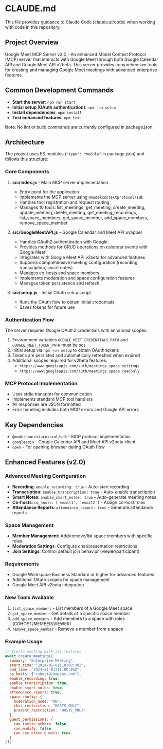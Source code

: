 # CLAUDE.md

This file provides guidance to Claude Code (claude.ai/code) when working with code in this repository.

## Project Overview

Google Meet MCP Server v2.0 - An enhanced Model Context Protocol (MCP) server that interacts with Google Meet through both Google Calendar API and Google Meet API v2beta. This server provides comprehensive tools for creating and managing Google Meet meetings with advanced enterprise features.

## Common Development Commands

- **Start the server**: `npm run start`
- **Initial setup (OAuth authentication)**: `npm run setup`
- **Install dependencies**: `npm install`
- **Test enhanced features**: `npm test`

Note: No lint or build commands are currently configured in package.json.

## Architecture

The project uses ES modules (`"type": "module"` in package.json) and follows this structure:

### Core Components

1. **src/index.js** - Main MCP server implementation
   - Entry point for the application
   - Implements the MCP server using `@modelcontextprotocol/sdk`
   - Handles tool registration and request routing
   - Manages 10 tools: list_meetings, get_meeting, create_meeting, update_meeting, delete_meeting, get_meeting_recordings, list_space_members, get_space_member, add_space_members, remove_space_member

2. **src/GoogleMeetAPI.js** - Google Calendar and Meet API wrapper
   - Handles OAuth2 authentication with Google
   - Provides methods for CRUD operations on calendar events with Google Meet
   - Integrates with Google Meet API v2beta for advanced features
   - Supports comprehensive meeting configuration (recording, transcription, smart notes)
   - Manages co-hosts and space members
   - Implements moderation and space configuration features
   - Manages token persistence and refresh

3. **src/setup.js** - Initial OAuth setup script
   - Runs the OAuth flow to obtain initial credentials
   - Saves tokens for future use

### Authentication Flow

The server requires Google OAuth2 credentials with enhanced scopes:
1. Environment variables `GOOGLE_MEET_CREDENTIALS_PATH` and `GOOGLE_MEET_TOKEN_PATH` must be set
2. Initial setup via `npm run setup` to obtain OAuth tokens
3. Tokens are persisted and automatically refreshed when expired
4. Additional scopes required for v2beta features:
   - `https://www.googleapis.com/auth/meetings.space.settings`
   - `https://www.googleapis.com/auth/meetings.space.readonly`

### MCP Protocol Implementation

- Uses stdio transport for communication
- Implements standard MCP tool handlers
- All responses are JSON formatted
- Error handling includes both MCP errors and Google API errors

## Key Dependencies

- `@modelcontextprotocol/sdk` - MCP protocol implementation
- `googleapis` - Google Calendar API and Meet API v2beta client
- `open` - For opening browser during OAuth flow

## Enhanced Features (v2.0)

### Advanced Meeting Configuration
- **Recording**: `enable_recording: true` - Auto-start recording
- **Transcription**: `enable_transcription: true` - Auto-enable transcription
- **Smart Notes**: `enable_smart_notes: true` - Auto-generate meeting notes
- **Co-hosts**: `co_hosts: ['email1', 'email2']` - Assign co-host roles
- **Attendance Reports**: `attendance_report: true` - Generate attendance reports

### Space Management
- **Member Management**: Add/remove/list space members with specific roles
- **Moderation Settings**: Configure chat/presentation restrictions
- **Join Settings**: Control default join behavior (viewer/participant)

### Requirements
- Google Workspace Business Standard or higher for advanced features
- Additional OAuth scopes for space management
- Google Meet API v2beta integration

### New Tools Available
1. `list_space_members` - List members of a Google Meet space
2. `get_space_member` - Get details of a specific space member
3. `add_space_members` - Add members to a space with roles (COHOST/MEMBER/VIEWER)
4. `remove_space_member` - Remove a member from a space

### Example Usage
```javascript
// Create meeting with all features
await create_meeting({
  summary: "Enterprise Meeting",
  start_time: "2024-01-01T10:00:00Z",
  end_time: "2024-01-01T11:00:00Z",
  co_hosts: ["cohost@company.com"],
  enable_recording: true,
  enable_transcription: true,
  enable_smart_notes: true,
  attendance_report: true,
  space_config: {
    moderation_mode: "ON",
    chat_restriction: "HOSTS_ONLY",
    present_restriction: "HOSTS_ONLY"
  },
  guest_permissions: {
    can_invite_others: false,
    can_modify: false,
    can_see_other_guests: true
  }
});
```